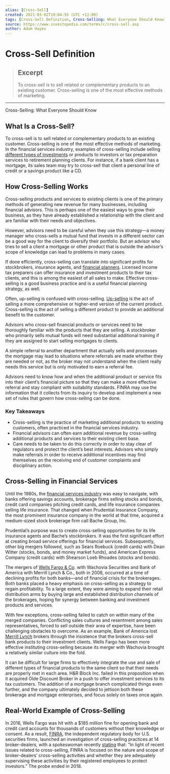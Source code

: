 ```yaml
---
alias: [Cross-Sell]
created: 2021-03-02T19:04:55 (UTC +11:00)
tags: [Cross-Sell Definition, Cross-Selling: What Everyone Should Know]
source: https://www.investopedia.com/terms/c/cross-sell.asp
author: Adam Hayes
---
```


# Cross-Sell Definition

> ## Excerpt
> To cross-sell is to sell related or complementary products to an existing customer. Cross-selling is one of the most effective methods of marketing.

---

Cross-Selling: What Everyone Should Know
## What Is a Cross-Sell?

To cross-sell is to sell related or complementary products to an existing customer. Cross-selling is one of the most effective methods of marketing. In the financial services industry, examples of cross-selling include selling [different types of investments](https://www.investopedia.com/articles/younginvestors/10/what-is-an-investment.asp) or products to investors or tax preparation services to retirement planning clients. For instance, if a bank client has a mortgage, its sales team may try to cross-sell that client a personal line of credit or a savings product like a CD.

## How Cross-Selling Works

Cross-selling products and services to existing clients is one of the primary methods of generating new revenue for many businesses, including financial advisors. This is perhaps one of the easiest ways to grow their business, as they have already established a relationship with the client and are familiar with their needs and objectives.

However, advisors need to be careful when they use this strategy—a money manager who cross-sells a mutual fund that invests in a different sector can be a good way for the client to diversify their portfolio. But an advisor who tries to sell a client a mortgage or other product that is outside the advisor’s scope of knowledge can lead to problems in many cases.

If done efficiently, cross-selling can translate into significant profits for stockbrokers, insurance agents, and [financial planners](https://www.investopedia.com/terms/f/financialplanner.asp). Licensed income tax preparers can offer insurance and investment products to their tax clients, and this is among the easiest of all sales to make. Effective cross-selling is a good business practice and is a useful financial planning strategy, as well. 

Often, up-selling is confused with cross-selling. [Up-selling](https://www.investopedia.com/terms/s/suggestive-selling.asp) is the act of selling a more comprehensive or higher-end version of the current product. Cross-selling is the act of selling a different product to provide an additional benefit to the customer.

Advisors who cross-sell financial products or services need to be thoroughly familiar with the products that they are selling. A stockbroker who primarily sells mutual funds will need substantial additional training if they are assigned to start selling mortgages to clients.

A simple referral to another department that actually sells and processes the mortgage may lead to situations where referrals are made whether they are needed or not, as the broker may not understand when the client really needs this service but is only motivated to earn a referral fee.

Advisors need to know how and when the additional product or service fits into their client’s financial picture so that they can make a more effective referral and stay compliant with suitability standards. FINRA may use the information that it collects from its inquiry to develop and implement a new set of rules that govern how cross-selling can be done.

### Key Takeaways

-   Cross-selling is the practice of marketing additional products to existing customers, often practiced in the financial services industry.
-   Financial advisors can often earn additional revenue by cross-selling additional products and services to their existing client base.
-   Care needs to be taken to do this correctly in order to stay clear of regulators and protect the client’s best interests. Advisors who simply make referrals in order to receive additional incentives may find themselves on the receiving end of customer complaints and disciplinary action.

## Cross-Selling in Financial Services

Until the 1980s, the [financial services industry](https://www.investopedia.com/articles/financial-careers/08/financial-career-options-professionals.asp) was easy to navigate, with banks offering savings accounts, brokerage firms selling stocks and bonds, credit card companies pitching credit cards, and life insurance companies selling life insurance. That changed when Prudential Insurance Company, the most prominent insurance company in the world at that time, acquired a medium-sized stock brokerage firm call Bache Group, Inc.

Prudential’s purpose was to create cross-selling opportunities for its life insurance agents and Bache’s stockbrokers. It was the first significant effort at creating broad service offerings for financial services. Subsequently, other big mergers followed, such as Sears Roebuck (credit cards) with Dean Witter (stocks, bonds, and money market funds), and American Express Company (credit cards) with Shearson Loeb Rhoades (stocks and bonds).

The mergers of [Wells Fargo & Co](https://www.investopedia.com/articles/markets/090915/who-are-wells-fargos-main-competitors.asp). with Wachovia Securities and Bank of America with Merrill Lynch & Co., both in 2008, occurred at a time of declining profits for both banks—and of financial crisis for the brokerages. Both banks placed a heavy emphasis on cross-selling as a strategy to regain profitability. To a large extent, they were aiming to expand their retail distribution arms by buying large and established distribution channels of the brokerages, hoping for synergy between banking and investment products and services.

With few exceptions, cross-selling failed to catch on within many of the merged companies. Conflicting sales cultures and resentment among sales representatives, forced to sell outside their area of expertise, have been challenging obstacles to overcome. As an example, Bank of America lost [Merrill Lynch](https://www.investopedia.com/articles/financial-advisors/020416/advisors-how-do-edward-jones-and-merrill-lynch-compare.asp) brokers through the insistence that the brokers cross-sell bank products to their investment clients. Wells Fargo has been more effective instituting cross-selling because its merger with Wachovia brought a relatively similar culture into the fold.

It can be difficult for large firms to effectively integrate the use and sale of different types of financial products to the same client so that their needs are properly met in each area. H&R Block Inc. failed in this proposition when it acquired Olde Discount Broker in a push to offer investment services to its tax customers. The addition of a mortgage branch complicated things even further, and the company ultimately decided to jettison both these brokerage and mortgage enterprises, and focus solely on taxes once again.

## Real-World Example of Cross-Selling

In 2016, Wells Fargo was hit with a $185 million fine for opening bank and credit card accounts for thousands of customers without their knowledge or consent. As a result, [FINRA](https://www.investopedia.com/terms/f/finra.asp), the independent regulatory body for U.S. securities firms, launched an investigation of cross-selling practices at 14 broker-dealers, with a spokeswoman recently [stating](http://advisorhub.com/finra-launches-sweep-cross-selling-practices-broker-dealers/) that: “In light of recent issues related to cross-selling, FINRA is focused on the nature and scope of broker-dealers’ cross-selling activities and whether they are adequately supervising these activities by their registered employees to protect investors.” The probe ended in 2018.
